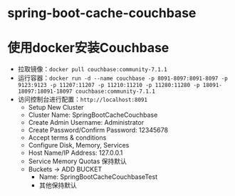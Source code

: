 # spring-boot-cache-couchbase

# 使用docker安装Couchbase

- 拉取镜像：`docker pull couchbase:community-7.1.1`
- 运行容器：`docker run -d --name couchbase -p 8091-8097:8091-8097 -p 9123:9123 -p 11207:11207 -p 11210:11210 -p 11280:11280 -p 18091-18097:18091-18097 couchbase:community-7.1.1`
- 访问控制台进行配置：`http://localhost:8091`
  - Setup New Cluster
  - Cluster Name: SpringBootCacheCouchbase
  - Create Admin Username: Administrator
  - Create Password/Confirm Password: 12345678
  - Accept terms & conditions
  - Configure Disk, Memory, Services
  - Host Name/IP Address: 127.0.0.1
  - Service Memory Quotas 保持默认
  - Buckets -> ADD BUCKET
    - Name: SpringBootCacheCouchbaseTest
    - 其他保持默认